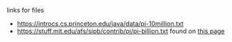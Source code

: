 links for files

- https://introcs.cs.princeton.edu/java/data/pi-10million.txt
- https://stuff.mit.edu/afs/sipb/contrib/pi/pi-billion.txt  found on [this page](https://stuff.mit.edu/afs/sipb/contrib/pi/)
